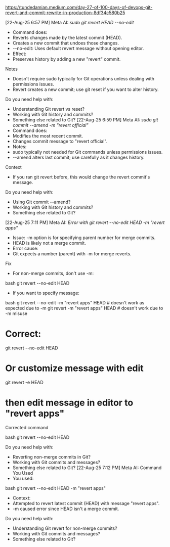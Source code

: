 https://tundedamian.medium.com/day-27-of-100-days-of-devops-git-revert-and-commit-rewrite-in-production-8df34c580b25

[22-Aug-25 6:57 PM] Meta AI: *sudo git revert HEAD --no-edit*
- Command does:
- Reverts changes made by the latest commit (HEAD).
- Creates a new commit that undoes those changes.
- --no-edit: Uses default revert message without opening editor.
- Effect:
- Preserves history by adding a new "revert" commit.

Notes
- Doesn't require sudo typically for Git operations unless dealing with permissions issues.
- Revert creates a new commit; use git reset if you want to alter history.

Do you need help with:
- Understanding Git revert vs reset?
- Working with Git history and commits?
- Something else related to Git?
[22-Aug-25 6:59 PM] Meta AI: *sudo git commit --amend -m "revert official"*
- Command does:
- Modifies the most recent commit.
- Changes commit message to "revert official".
- Notes:
- sudo typically not needed for Git commands unless permissions issues.
- --amend alters last commit; use carefully as it changes history.

Context
- If you ran git revert before, this would change the revert commit's message.

Do you need help with:
- Using Git commit --amend?
- Working with Git history and commits?
- Something else related to Git?



[22-Aug-25 7:11 PM] Meta AI: *Error with git revert --no-edit HEAD -m "revert apps"*
- Issue: -m option is for specifying parent number for merge commits.
- HEAD is likely not a merge commit.
- Error cause:
- Git expects a number (parent) with -m for merge reverts.

Fix
- For non-merge commits, don't use -m:

bash
git revert --no-edit HEAD

- If you want to specify message:

bash
git revert --no-edit -m "revert apps" HEAD # doesn't work as expected due to -m
git revert -m "revert apps" HEAD           # doesn't work due to -m misuse
# Correct:
git revert --no-edit HEAD
# Or customize message with edit
git revert -e HEAD
# then edit message in editor to "revert apps"


Corrected command

bash
git revert --no-edit HEAD


Do you need help with:
- Reverting non-merge commits in Git?
- Working with Git commits and messages?
- Something else related to Git?
[22-Aug-25 7:12 PM] Meta AI: Command You Used
- You used:

bash
git revert --no-edit HEAD -m "revert apps"

- Context:
- Attempted to revert latest commit (HEAD) with message "revert apps".
- -m caused error since HEAD isn't a merge commit.

Do you need help with:
- Understanding Git revert for non-merge commits?
- Working with Git commits and messages?
- Something else related to Git?
